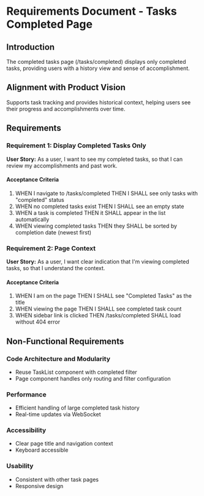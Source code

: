 # Requirements Document - Tasks Completed Page

## Introduction

The completed tasks page (/tasks/completed) displays only completed tasks, providing users with a history view and sense of accomplishment.

## Alignment with Product Vision

Supports task tracking and provides historical context, helping users see their progress and accomplishments over time.

## Requirements

### Requirement 1: Display Completed Tasks Only

**User Story:** As a user, I want to see my completed tasks, so that I can review my accomplishments and past work.

#### Acceptance Criteria

1. WHEN I navigate to /tasks/completed THEN I SHALL see only tasks with "completed" status
2. WHEN no completed tasks exist THEN I SHALL see an empty state
3. WHEN a task is completed THEN it SHALL appear in the list automatically
4. WHEN viewing completed tasks THEN they SHALL be sorted by completion date (newest first)

### Requirement 2: Page Context

**User Story:** As a user, I want clear indication that I'm viewing completed tasks, so that I understand the context.

#### Acceptance Criteria

1. WHEN I am on the page THEN I SHALL see "Completed Tasks" as the title
2. WHEN viewing the page THEN I SHALL see completed task count
3. WHEN sidebar link is clicked THEN /tasks/completed SHALL load without 404 error

## Non-Functional Requirements

### Code Architecture and Modularity
- Reuse TaskList component with completed filter
- Page component handles only routing and filter configuration

### Performance
- Efficient handling of large completed task history
- Real-time updates via WebSocket

### Accessibility
- Clear page title and navigation context
- Keyboard accessible

### Usability
- Consistent with other task pages
- Responsive design